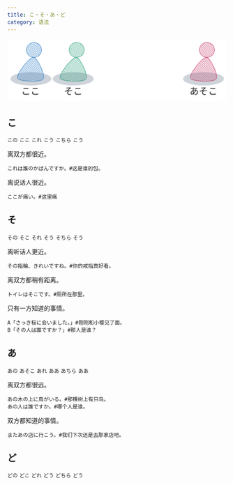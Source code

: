 ```yaml
---
title: こ・そ・あ・ど
category: 语法
---
```


![ko-so-a-do](/static/imgs/japanese-ko-so-a-do.svg)

## こ

`この`
`ここ`
`これ`
`こう`
`こちら`
`こう`

离双方都很近。

```example
これは誰のかばんですか。#这是谁的包。
```

离说话人很近。

```example
ここが痛い。#这里痛
```

## そ

`その`
`そこ`
`それ`
`そう`
`そちら`
`そう`

离听话人更近。

```example
その指輪、きれいですね。#你的戒指真好看。
```

离双方都稍有距离。

```example
トイレはそこです。#厕所在那里。
```

只有一方知道的事情。

```example
A「さっき桜に会いました。」#刚刚和小樱见了面。
B「その人は誰ですか？」#那人是谁？
```

## あ

`あの`
`あそこ`
`あれ`
`ああ`
`あちら`
`ああ`

离双方都很远。

```example
あの木の上に鳥がいる。#那棵树上有只鸟。
あの人は誰ですか。#哪个人是谁。
```

双方都知道的事情。

```example
またあの店に行こう。#我们下次还是去那家店吧。
```

## ど

`どの`
`どこ`
`どれ`
`どう`
`どちら`
`どう`
